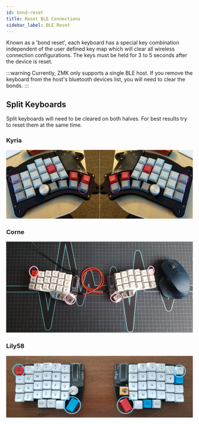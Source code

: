 ```yaml
---
id: bond-reset
title: Reset BLE Connections
sidebar_label: BLE Reset
---
```


Known as a 'bond reset', each keyboard has a special key combination independent of the user defined key map which will
clear all wireless connection configurations. The keys must be held for 3 to 5 seconds after the device is
reset.

:::warning
Currently, ZMK only supports a single BLE host. If you remove the keyboard from the host's bluetooth devices
list, you will need to clear the bonds.
:::

## Split Keyboards

Split keyboards will need to be cleared on both halves. For best results try to reset them at the same time.


### Kyria

![Kyria bond-reset combo](assets/bond-clearing/kyria.jpg)

### Corne

![Corne bond-reset combo](assets/bond-clearing/corne.jpg)

### Lily58

![Lily58 bond-reset combo](assets/bond-clearing/lily58.jpg)